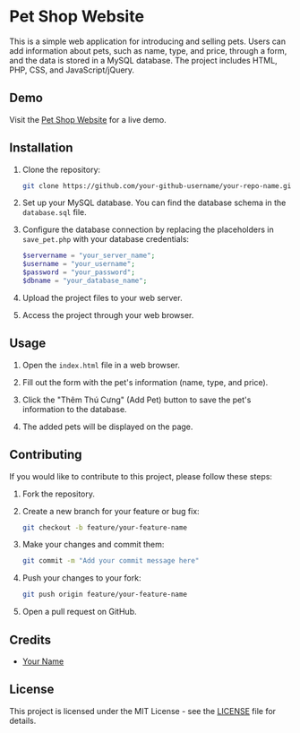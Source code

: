 
# Pet Shop Website

This is a simple web application for introducing and selling pets. Users can add information about pets, such as name, type, and price, through a form, and the data is stored in a MySQL database. The project includes HTML, PHP, CSS, and JavaScript/jQuery.

## Demo

Visit the [Pet Shop Website](https://suanon.com.vn) for a live demo.

## Installation

1. Clone the repository:

   ```bash
   git clone https://github.com/your-github-username/your-repo-name.git
   ```

2. Set up your MySQL database. You can find the database schema in the `database.sql` file.

3. Configure the database connection by replacing the placeholders in `save_pet.php` with your database credentials:

   ```php
   $servername = "your_server_name";
   $username = "your_username";
   $password = "your_password";
   $dbname = "your_database_name";
   ```

4. Upload the project files to your web server.

5. Access the project through your web browser.

## Usage

1. Open the `index.html` file in a web browser.

2. Fill out the form with the pet's information (name, type, and price).

3. Click the "Thêm Thú Cưng" (Add Pet) button to save the pet's information to the database.

4. The added pets will be displayed on the page.

## Contributing

If you would like to contribute to this project, please follow these steps:

1. Fork the repository.

2. Create a new branch for your feature or bug fix:

   ```bash
   git checkout -b feature/your-feature-name
   ```

3. Make your changes and commit them:

   ```bash
   git commit -m "Add your commit message here"
   ```

4. Push your changes to your fork:

   ```bash
   git push origin feature/your-feature-name
   ```

5. Open a pull request on GitHub.

## Credits

- [Your Name](https://github.com/your-github-username)

## License

This project is licensed under the MIT License - see the [LICENSE](LICENSE) file for details.
```

